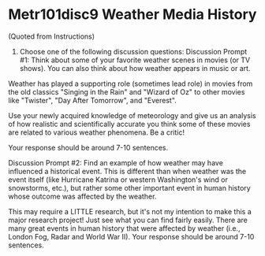 # Metr101disc9 Weather Media History

(Quoted from Instructions)
1. Choose one of the following discussion questions: 
Discussion Prompt #1: Think about some of your favorite weather scenes in movies (or TV shows). You can also think about how weather appears in music or art. 

Weather has played a supporting role (sometimes lead role) in movies from the old classics "Singing in the Rain" and "Wizard of Oz" to other movies like "Twister", "Day After Tomorrow", and "Everest". 

Use your newly acquired knowledge of meteorology and give us an analysis of how realistic and scientifically accurate you think some of these movies are related to various weather phenomena. Be a critic! 

Your response should be around 7-10 sentences. 
 

Discussion Prompt #2:  Find an example of how weather may have influenced a historical event. This is different than when weather was the event itself (like Hurricane Katrina or western Washington's wind or snowstorms, etc.), but rather some other important event in human history whose outcome was affected by the weather.

This may require a LITTLE research, but it's not my intention to make this a major research project! Just see what you can find fairly easily. There are many great events in human history that were affected by weather (i.e., London Fog, Radar and World War II). Your response should be around 7-10 sentences. 